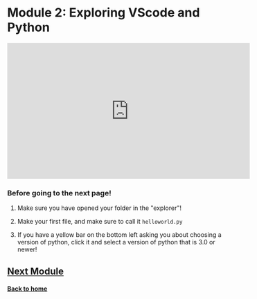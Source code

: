 # Module 2: Exploring VScode and Python

<iframe width="560" height="315" src="https://www.youtube.com/embed/MQcEHha5MF8?si=ShE91Q_gvtfeMkeg" title="YouTube video player" frameborder="0" allow="accelerometer; autoplay; clipboard-write; encrypted-media; gyroscope; picture-in-picture; web-share" referrerpolicy="strict-origin-when-cross-origin" allowfullscreen></iframe>

### Before going to the next page!

  1. Make sure you have opened your folder in the "explorer"!

  2. Make your first file, and make sure to call it `helloworld.py`

  3. If you have a yellow bar on the bottom left asking you about choosing a version of python, click it and select a version of python that is 3.0 or newer!


## [Next Module](./module3.md)


#### [Back to home](../index.md)
